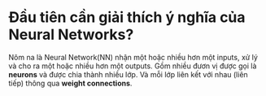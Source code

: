 # Đầu tiên cần giải thích ý nghĩa của Neural Networks?
Nôm na là Neural Network(NN) nhận một hoặc nhiều hơn một inputs, xử lý và cho ra một hoặc nhiều hơn một outputs. Gồm nhiều đươn vị được gọi là **neurons** và được chia thành nhiều lớp. Và mỗi lớp liên kết với nhau (liên tiếp) thông qua **weight connections**. 
<!--stackedit_data:
eyJoaXN0b3J5IjpbMTg5MzM2NTQ0MF19
-->